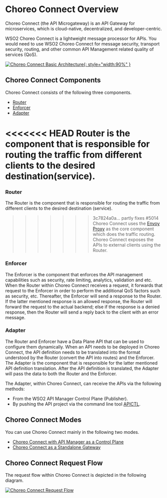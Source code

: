 # Choreo Connect Overview

Choreo Connect (the API Microgateway) is an API Gateway for microservices, which is cloud-native, decentralized, and developer-centric.

WSO2 Choreo Connect is a lightweight message processor for APIs. You would need to use WSO2 Choreo Connect for message security, transport security, routing, and other common API Management related quality of services (QoS).

[![Choreo Connect Basic Architecture]({{base_path}}/assets/img/deploy/mgw/mgw_basic.png){: style="width:90%" }]({{base_path}}/assets/img/deploy/mgw/mgw_basic.png)

## Choreo Connect Components

Choreo Connect consists of the following three components.

- [Router](#router)
- [Enforcer](#enforcer)
- [Adapter](#adapter)

<<<<<<< HEAD
Router is the component that is responsible for routing the traffic from different clients to the desired destination(service).
=======
### Router

The Router is the component that is responsible for routing the traffic from different clients to the desired destination (service).
>>>>>>> 3c7824a0a... partly fixes #5014
Choreo Connect uses the [Envoy Proxy](https://www.envoyproxy.io/) as the core component which does the traffic routing.
Choreo Connect exposes the APIs to external clients using the Router.

### Enforcer

The Enforcer is the component that enforces the API management capabilities such as security, rate limiting, analytics, validation and etc. When the Router within Choreo Connect receives a request, it forwards that request to the Enforcer in order to perform the additional QoS factors such as security, etc. Thereafter, the Enforcer will send a response to the Router. If the latter mentioned response is an allowed response, the Router will forward the request to the actual backend; else if the response is a denied response, then the Router will send a reply back to the client with an error message.

### Adapter

The Router and Enforcer have a Data Plane API that can be used to configure them dynamically. When an API needs to be deployed in Choreo Connect, the API definition needs to be translated into the format understood by the Router (convert the API into routes) and the Enforcer. The Adapter is the component that is responsible for the latter mentioned API definition translation. After the API definition is translated, the Adapter will pass the data to both the Router and the Enforcer.

The Adapter, within Choreo Connect, can receive the APIs via the following methods:

- From the WSO2 API Manager Control Plane (Publisher).
- By pushing the API project via the command line tool [APICTL]({{base_path}}/install-and-setup/setup/api-controller/getting-started-with-wso2-api-controller).

## Choreo Connect Modes

You can use Choreo Connect mainly in the following two modes.

- [Choreo Connect with API Manager as a Control Plane]({{base_path}}/deploy-and-publish/deploy-on-gateway/choreo-connect/concepts/apim-as-control-plane)
- [Choreo Connect as a Standalone Gateway]({{base_path}}/deploy-and-publish/deploy-on-gateway/choreo-connect/concepts/as-a-standalone-gateway)

## Choreo Connect Request Flow

The request flow within Choreo Connect is depicted in the following diagram.

[![Choreo Connect Request Flow]({{base_path}}/assets/img/deploy/mgw/mgw_request_flow.png)]({{base_path}}/assets/img/deploy/mgw/mgw_request_flow.png)
